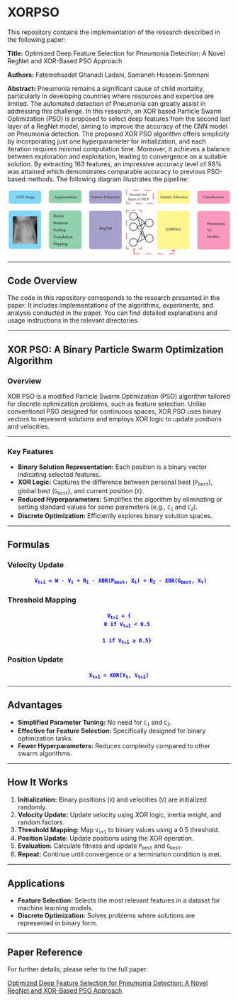 # XORPSO

This repository contains the implementation of the research described in the following paper:

**Title:** Optimized Deep Feature Selection for Pneumonia Detection: A Novel RegNet and XOR-Based PSO Approach

**Authors:** Fatemehsadat Ghanadi Ladani, Samaneh Hosseini Semnani

**Abstract:** Pneumonia remains a significant cause of child mortality, particularly in developing countries where resources and expertise are limited. The automated detection of Pneumonia can greatly assist in addressing this challenge. In this research, an XOR based Particle Swarm Optimization (PSO) is proposed
to select deep features from the second last layer of a RegNet model, aiming to improve the accuracy of the CNN model on Pneumonia detection. The proposed XOR PSO algorithm offers simplicity by incorporating just one hyperparameter for initialization, and each iteration requires minimal computation time. Moreover, it achieves a balance between exploration and exploitation, leading to convergence on a suitable solution. By extracting 163 features, an impressive accuracy level of 98% was attained which demonstrates comparable accuracy to previous PSO-based methods. The following diagram illustrates the pipeline:

![Pipeline Overview](PN_pip.png)


---

## Code Overview

The code in this repository corresponds to the research presented in the paper. It includes implementations of the algorithms, experiments, and analysis conducted in the paper. You can find detailed explanations and usage instructions in the relevant directories.


---


## XOR PSO: A Binary Particle Swarm Optimization Algorithm

### Overview

XOR PSO is a modified Particle Swarm Optimization (PSO) algorithm tailored for discrete optimization problems, such as feature selection. Unlike conventional PSO designed for continuous spaces, XOR PSO uses binary vectors to represent solutions and employs XOR logic to update positions and velocities.

---

### Key Features
<ul>
  <li><strong>Binary Solution Representation:</strong> Each position is a binary vector indicating selected features.</li>
  <li><strong>XOR Logic:</strong> Captures the difference between personal best (<code>P<sub>best</sub></code>), global best (<code>G<sub>best</sub></code>), and current position (<code>X</code>).</li>
  <li><strong>Reduced Hyperparameters:</strong> Simplifies the algorithm by eliminating or setting standard values for some parameters (e.g., <code>C<sub>1</sub></code> and <code>C<sub>2</sub></code>).</li>
  <li><strong>Discrete Optimization:</strong> Efficiently explores binary solution spaces.</li>
</ul>

---

## Formulas

### Velocity Update
<p align="center">
  <code style="color:blue; font-weight:bold;"> V<sub>t+1</sub> = W · V<sub>t</sub> + R<sub>1</sub> · XOR(P<sub>best</sub>, X<sub>t</sub>) + R<sub>2</sub> · XOR(G<sub>best</sub>, X<sub>t</sub>)</code>
</p>

### Threshold Mapping
<p align="center">
  <code style="color:blue; font-weight:bold;"> V<sub>t+1</sub> = { 
      0 if V<sub>t+1</sub> &lt; 0.5 <br>
      1 if V<sub>t+1</sub> ≥ 0.5} </code>
</p>

### Position Update
<p align="center">
  <code style="color:blue; font-weight:bold;"> X<sub>t+1</sub> = XOR(X<sub>t</sub>, V<sub>t+1</sub>) </code>
</p>

---

## Advantages
<ul>
  <li><strong>Simplified Parameter Tuning:</strong> No need for <code>C<sub>1</sub></code> and <code>C<sub>2</sub></code>.</li>
  <li><strong>Effective for Feature Selection:</strong> Specifically designed for binary optimization tasks.</li>
  <li><strong>Fewer Hyperparameters:</strong> Reduces complexity compared to other swarm algorithms.</li>
</ul>

---

## How It Works
<ol>
  <li><strong>Initialization:</strong> Binary positions (<code>X</code>) and velocities (<code>V</code>) are initialized randomly.</li>
  <li><strong>Velocity Update:</strong> Update velocity using XOR logic, inertia weight, and random factors.</li>
  <li><strong>Threshold Mapping:</strong> Map <code>V<sub>t+1</sub></code> to binary values using a 0.5 threshold.</li>
  <li><strong>Position Update:</strong> Update positions using the XOR operation.</li>
  <li><strong>Evaluation:</strong> Calculate fitness and update <code>P<sub>best</sub></code> and <code>G<sub>best</sub></code>.</li>
  <li><strong>Repeat:</strong> Continue until convergence or a termination condition is met.</li>
</ol>

---

## Applications
<ul>
  <li><strong>Feature Selection:</strong> Selects the most relevant features in a dataset for machine learning models.</li>
  <li><strong>Discrete Optimization:</strong> Solves problems where solutions are represented in binary form.</li>
</ul>

---
## Paper Reference

For further details, please refer to the full paper:

[Optimized Deep Feature Selection for Pneumonia Detection: A Novel RegNet and XOR-Based PSO Approach](https://arxiv.org/pdf/2309.00147.pdf)


